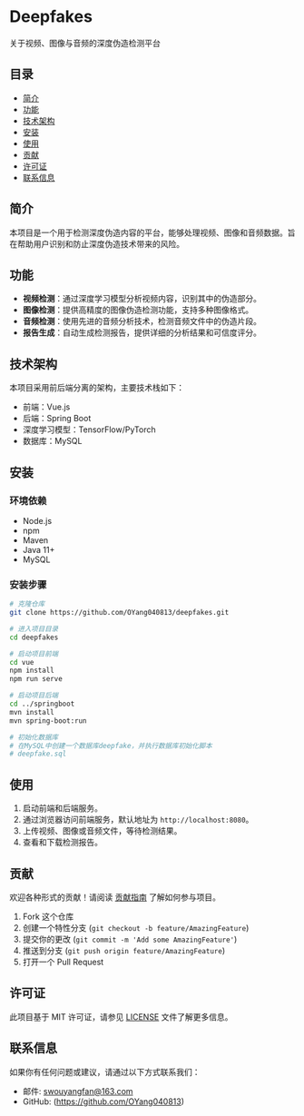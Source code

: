 # Deepfakes

关于视频、图像与音频的深度伪造检测平台

## 目录

- [简介](#简介)
- [功能](#功能)
- [技术架构](#技术架构)
- [安装](#安装)
- [使用](#使用)
- [贡献](#贡献)
- [许可证](#许可证)
- [联系信息](#联系信息)

## 简介

本项目是一个用于检测深度伪造内容的平台，能够处理视频、图像和音频数据。旨在帮助用户识别和防止深度伪造技术带来的风险。

## 功能

- **视频检测**：通过深度学习模型分析视频内容，识别其中的伪造部分。
- **图像检测**：提供高精度的图像伪造检测功能，支持多种图像格式。
- **音频检测**：使用先进的音频分析技术，检测音频文件中的伪造片段。
- **报告生成**：自动生成检测报告，提供详细的分析结果和可信度评分。

## 技术架构

本项目采用前后端分离的架构，主要技术栈如下：

- 前端：Vue.js
- 后端：Spring Boot
- 深度学习模型：TensorFlow/PyTorch
- 数据库：MySQL

## 安装

### 环境依赖

- Node.js
- npm
- Maven
- Java 11+
- MySQL

### 安装步骤

```bash
# 克隆仓库
git clone https://github.com/OYang040813/deepfakes.git

# 进入项目目录
cd deepfakes

# 启动项目前端
cd vue
npm install
npm run serve

# 启动项目后端
cd ../springboot
mvn install
mvn spring-boot:run

# 初始化数据库
# 在MySQL中创建一个数据库deepfake，并执行数据库初始化脚本
# deepfake.sql
```

## 使用

1. 启动前端和后端服务。
2. 通过浏览器访问前端服务，默认地址为 `http://localhost:8080`。
3. 上传视频、图像或音频文件，等待检测结果。
4. 查看和下载检测报告。

## 贡献

欢迎各种形式的贡献！请阅读 [贡献指南](CONTRIBUTING.md) 了解如何参与项目。

1. Fork 这个仓库
2. 创建一个特性分支 (`git checkout -b feature/AmazingFeature`)
3. 提交你的更改 (`git commit -m 'Add some AmazingFeature'`)
4. 推送到分支 (`git push origin feature/AmazingFeature`)
5. 打开一个 Pull Request

## 许可证

此项目基于 MIT 许可证，请参见 [LICENSE](LICENSE) 文件了解更多信息。

## 联系信息

如果你有任何问题或建议，请通过以下方式联系我们：

- 邮件: swouyangfan@163.com
- GitHub: (https://github.com/OYang040813)

